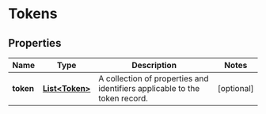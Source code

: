 

# Tokens


## Properties

| Name | Type | Description | Notes |
|------------ | ------------- | ------------- | -------------|
|**token** | [**List&lt;Token&gt;**](Token.md) | A collection of properties and identifiers applicable to the token record. |  [optional] |



